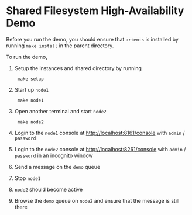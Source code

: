 # Shared Filesystem High-Availability Demo

Before you run the demo, you should ensure that `artemis` is installed by running `make install` in the parent directory.

To run the demo,

1. Setup the instances and shared directory by running

		make setup

1. Start up `node1`

		make node1

1. Open another terminal and start `node2`

		make node2

1. Login to the `node1` console at <http://localhost:8161/console> with `admin` / `password`

1. Login to the `node2` console at <http://localhost:8261/console> with `admin` / `password` in an incognito window

1. Send a message on the `demo` queue

1. Stop `node1`

1. `node2` should become active

1. Browse the `demo` queue on `node2` and ensure that the message is still there
